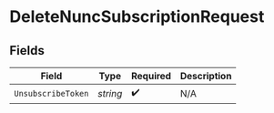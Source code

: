 # DeleteNuncSubscriptionRequest


## Fields

| Field              | Type               | Required           | Description        |
| ------------------ | ------------------ | ------------------ | ------------------ |
| `UnsubscribeToken` | *string*           | :heavy_check_mark: | N/A                |